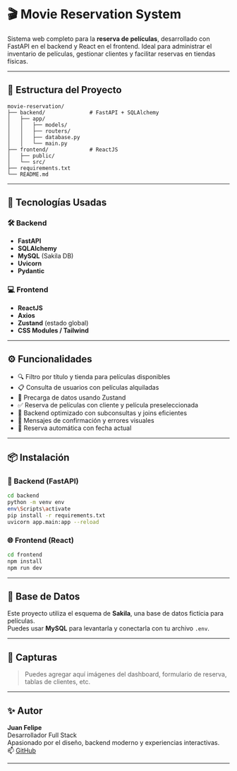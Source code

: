 # 🎬 Movie Reservation System

Sistema web completo para la **reserva de películas**, desarrollado con FastAPI en el backend y React en el frontend. Ideal para administrar el inventario de películas, gestionar clientes y facilitar reservas en tiendas físicas.

---

## 📁 Estructura del Proyecto

```
movie-reservation/
├── backend/              # FastAPI + SQLAlchemy
│   ├── app/
│   │   ├── models/
│   │   ├── routers/
│   │   ├── database.py
│   │   └── main.py
├── frontend/             # ReactJS 
│   ├── public/
│   └── src/
├── requirements.txt
└── README.md
```

---

## 🚀 Tecnologías Usadas

### 🛠️ Backend
- **FastAPI**
- **SQLAlchemy**
- **MySQL** (Sakila DB)
- **Uvicorn**
- **Pydantic**

### 💻 Frontend
- **ReactJS**
- **Axios**
- **Zustand** (estado global)
- **CSS Modules / Tailwind**

---

## ⚙️ Funcionalidades

- 🔍 Filtro por título y tienda para películas disponibles
- 📋 Consulta de usuarios con películas alquiladas
- 🧠 Precarga de datos usando Zustand
- ✅ Reserva de películas con cliente y película preseleccionada
- 🔄 Backend optimizado con subconsultas y joins eficientes
- 💬 Mensajes de confirmación y errores visuales
- 📆 Reserva automática con fecha actual

---

## 📦 Instalación

### 🐍 Backend (FastAPI)
```bash
cd backend
python -m venv env
env\Scripts\activate
pip install -r requirements.txt
uvicorn app.main:app --reload
```

### 🌐 Frontend (React)
```bash
cd frontend
npm install
npm run dev
```

---

## 💾 Base de Datos

Este proyecto utiliza el esquema de **Sakila**, una base de datos ficticia para películas.  
Puedes usar **MySQL** para levantarla y conectarla con tu archivo `.env`.

---

## 📸 Capturas

> Puedes agregar aquí imágenes del dashboard, formulario de reserva, tablas de clientes, etc.

---

## ✨ Autor

**Juan Felipe**  
Desarrollador Full Stack  
Apasionado por el diseño, backend moderno y experiencias interactivas.  
📫 [GitHub](https://github.com/juancho2431)

---
